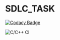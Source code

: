 # SDLC_TASK

[![Codacy Badge](https://api.codacy.com/project/badge/Grade/fbd3d41388a5417cb6bbb834fc9e8196)](https://app.codacy.com/manual/99002579/SDLC_TASK?utm_source=github.com&utm_medium=referral&utm_content=99002579/SDLC_TASK&utm_campaign=Badge_Grade_Dashboard)

![C/C++ CI](https://github.com/99002579/SDLC_TASK/workflows/C/C++%20CI/badge.svg)
